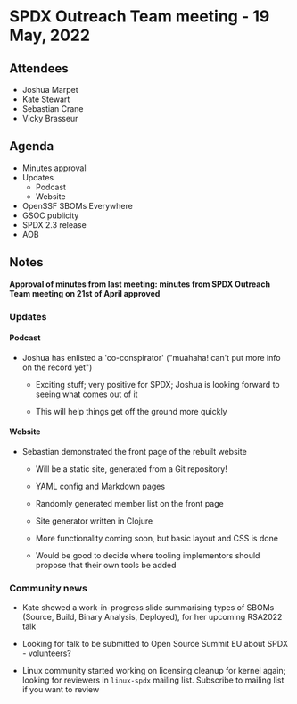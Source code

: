 # SPDX Outreach Team meeting - 19 May, 2022

## Attendees

* Joshua Marpet
* Kate Stewart
* Sebastian Crane
* Vicky Brasseur

## Agenda

* Minutes approval
* Updates
    * Podcast
    * Website
* OpenSSF SBOMs Everywhere
* GSOC publicity
* SPDX 2.3 release
* AOB

## Notes

**Approval of minutes from last meeting: minutes from SPDX Outreach Team meeting on 21st of April approved**

### Updates

#### Podcast

* Joshua has enlisted a 'co-conspirator' ("muahaha! can't put more info on the record yet")

    * Exciting stuff; very positive for SPDX; Joshua is looking forward to seeing what comes out of it

    * This will help things get off the ground more quickly

#### Website

* Sebastian demonstrated the front page of the rebuilt website

    * Will be a static site, generated from a Git repository!

    * YAML config and Markdown pages

    * Randomly generated member list on the front page

    * Site generator written in Clojure

    * More functionality coming soon, but basic layout and CSS is done

    * Would be good to decide where tooling implementors should propose that their own tools be added


### Community news

* Kate showed a work-in-progress slide summarising types of SBOMs (Source, Build, Binary Analysis, Deployed), for her upcoming RSA2022 talk

* Looking for talk to be submitted to Open Source Summit EU about SPDX - volunteers?

* Linux community started working on licensing cleanup for kernel again; looking for reviewers in `linux-spdx` mailing list. Subscribe to mailing list if you want to review
